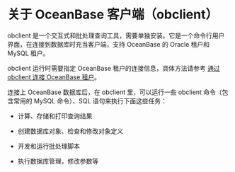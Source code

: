 关于 OceanBase 客户端（obclient） 
===============================================



obclient 是一个交互式和批处理查询工具，需要单独安装。它是一个命令行用户界面，在连接到数据库时充当客户端，支持 OceanBase 的 Oracle 租户和 MySQL 租户。

obclient 运行时需要指定 OceanBase 租户的连接信息，具体方法请参考 [通过 obclient 连接 OceanBase 租户](t1944094.html#topic-2616038)。

连接上 OceanBase 数据库后，在 obclient 里，可以运行一些 obclient 命令（包含常用的 MySQL 命令）、SQL 语句来执行下面这些任务：

* 计算、存储和打印查询结果

  

* 创建数据库对象、检查和修改对象定义

  

* 开发和运行批处理脚本

  

* 执行数据库管理，修改参数等

  



